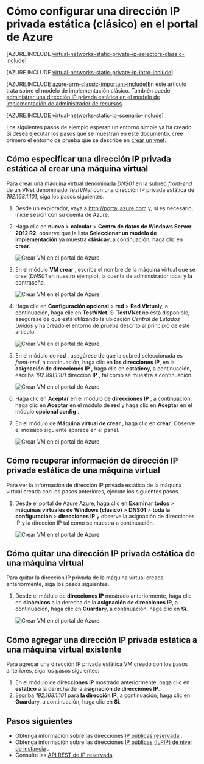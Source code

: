 <properties 
   pageTitle="Cómo establecer una dirección IP privada estática en modo clásico con el Portal de Azure | Microsoft Azure"
   description="Descripción de direcciones IP estática de privado y cómo se administran en modo clásico con el portal de Azure"
   services="virtual-network"
   documentationCenter="na"
   authors="jimdial"
   manager="carmonm"
   editor="tysonn"
   tags="azure-service-management"
/>
<tags 
   ms.service="virtual-network"
   ms.devlang="na"
   ms.topic="article"
   ms.tgt_pltfrm="na"
   ms.workload="infrastructure-services"
   ms.date="02/04/2016"
   ms.author="jdial" />

# <a name="how-to-set-a-static-private-ip-address-classic-in-the-azure-portal"></a>Cómo configurar una dirección IP privada estática (clásico) en el portal de Azure

[AZURE.INCLUDE [virtual-networks-static-private-ip-selectors-classic-include](../../includes/virtual-networks-static-private-ip-selectors-classic-include.md)]

[AZURE.INCLUDE [virtual-networks-static-private-ip-intro-include](../../includes/virtual-networks-static-private-ip-intro-include.md)]

[AZURE.INCLUDE [azure-arm-classic-important-include](../../includes/azure-arm-classic-important-include.md)]En este artículo trata sobre el modelo de implementación clásico. También puede [administrar una dirección IP privada estática en el modelo de implementación de administrador de recursos](virtual-networks-static-private-ip-arm-pportal.md).

[AZURE.INCLUDE [virtual-networks-static-ip-scenario-include](../../includes/virtual-networks-static-ip-scenario-include.md)]

Los siguientes pasos de ejemplo esperan un entorno simple ya ha creado. Si desea ejecutar los pasos que se muestran en este documento, cree primero el entorno de prueba que se describe en [crear un vnet](virtual-networks-create-vnet-classic-pportal.md).

## <a name="how-to-specify-a-static-private-ip-address-when-creating-a-vm"></a>Cómo especificar una dirección IP privada estática al crear una máquina virtual
Para crear una máquina virtual denominada *DNS01* en la subred *front-end* de un VNet denominado *TestVNet* con una dirección IP privada estática de *192.168.1.101*, siga los pasos siguientes:

1. Desde un explorador, vaya a http://portal.azure.com y, si es necesario, inicie sesión con su cuenta de Azure.
2. Haga clic en **nuevo** > **calcular** > **Centro de datos de Windows Server 2012 R2**, observe que la lista **Seleccionar un modelo de implementación** ya muestra **clásica**y, a continuación, haga clic en **crear**.

    ![Crear VM en el portal de Azure](./media/virtual-networks-static-ip-classic-pportal/figure01.png)

3. En el módulo **VM crear** , escriba el nombre de la máquina virtual que se cree (*DNS01* en nuestro ejemplo), la cuenta de administrador local y la contraseña.

    ![Crear VM en el portal de Azure](./media/virtual-networks-static-ip-classic-pportal/figure02.png)

4. Haga clic en **Configuración opcional** > **red** > **Red Virtual**y, a continuación, haga clic en **TestVNet**. Si **TestVNet** no está disponible, asegúrese de que está utilizando la ubicación *Central de Estados Unidos* y ha creado el entorno de prueba descrito al principio de este artículo.

    ![Crear VM en el portal de Azure](./media/virtual-networks-static-ip-classic-pportal/figure03.png)

5. En el módulo de **red** , asegúrese de que la subred seleccionada es *front-end*, a continuación, haga clic en **las direcciones IP**, en la **asignación de direcciones IP** , haga clic en **estático**y, a continuación, escriba *192.168.1.101* dirección **IP** , tal como se muestra a continuación.

    ![Crear VM en el portal de Azure](./media/virtual-networks-static-ip-classic-pportal/figure04.png)   

6. Haga clic en **Aceptar** en el módulo de **direcciones IP** , a continuación, haga clic en **Aceptar** en el módulo de **red** y haga clic en **Aceptar** en el módulo **opcional config** .
7. En el módulo de **Máquina virtual de crear** , haga clic en **crear**. Observe el mosaico siguiente aparece en el panel.

    ![Crear VM en el portal de Azure](./media/virtual-networks-static-ip-classic-pportal/figure05.png)

## <a name="how-to-retrieve-static-private-ip-address-information-for-a-vm"></a>Cómo recuperar información de dirección IP privada estática de una máquina virtual

Para ver la información de dirección IP privada estática de la máquina virtual creada con los pasos anteriores, ejecute los siguientes pasos.

1. Desde el portal de Azure Azure, haga clic en **Examinar todos** > **máquinas virtuales de Windows (clásico)** > **DNS01** > **toda la configuración** > **direcciones IP** y observe la asignación de direcciones IP y la dirección IP tal como se muestra a continuación.

    ![Crear VM en el portal de Azure](./media/virtual-networks-static-ip-classic-pportal/figure06.png)

## <a name="how-to-remove-a-static-private-ip-address-from-a-vm"></a>Cómo quitar una dirección IP privada estática de una máquina virtual
Para quitar la dirección IP privada de la máquina virtual creada anteriormente, siga los pasos siguientes.
    
1. Desde el módulo de **direcciones IP** mostrado anteriormente, haga clic en **dinámicos** a la derecha de la **asignación de direcciones IP**, a continuación, haga clic en **Guardar**y, a continuación, haga clic en **Sí**.

    ![Crear VM en el portal de Azure](./media/virtual-networks-static-ip-classic-pportal/figure07.png)

## <a name="how-to-add-a-static-private-ip-address-to-an-existing-vm"></a>Cómo agregar una dirección IP privada estática a una máquina virtual existente
Para agregar una dirección IP privada estática VM creado con los pasos anteriores, siga los pasos siguientes:

1. En el módulo de **direcciones IP** mostrado anteriormente, haga clic en **estático** a la derecha de la **asignación de direcciones IP**.
2. Escriba *192.168.1.101* para **la dirección IP**, a continuación, haga clic en **Guardar**y, a continuación, haga clic en **Sí**.

## <a name="next-steps"></a>Pasos siguientes

- Obtenga información sobre las direcciones [IP públicas reservada](virtual-networks-reserved-public-ip.md) .
- Obtenga información sobre las direcciones [IP públicas (ILPIP) de nivel de instancia](virtual-networks-instance-level-public-ip.md) .
- Consulte las [API REST de IP reservada](https://msdn.microsoft.com/library/azure/dn722420.aspx).